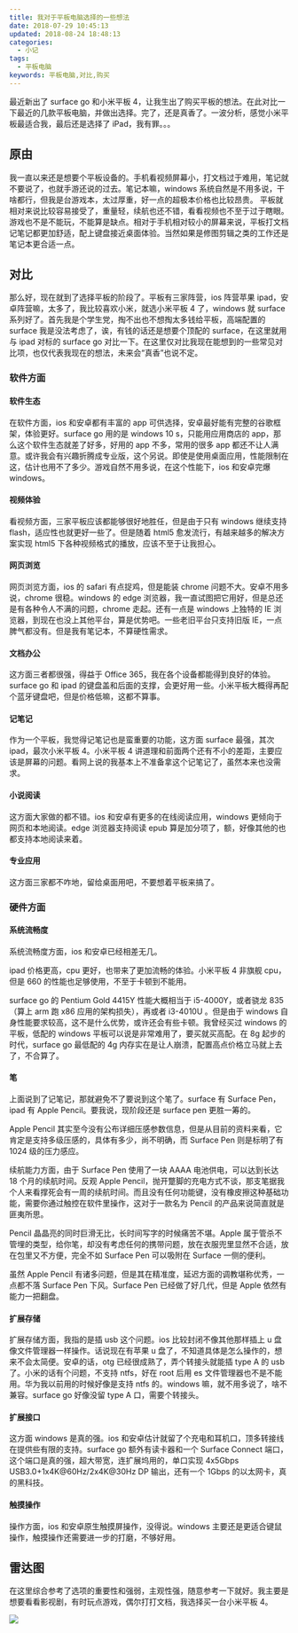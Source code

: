 ```yaml
---
title: 我对于平板电脑选择的一些想法
date: 2018-07-29 10:45:13
updated: 2018-08-24 18:48:13
categories:
  - 小记
tags:
  - 平板电脑
keywords: 平板电脑,对比,购买
---
```


最近新出了 surface go 和小米平板 4，让我生出了购买平板的想法。在此对比一下最近的几款平板电脑，并做出选择。完了，还是真香了。一波分析，感觉小米平板最适合我，最后还是选择了 iPad，我有罪。。。

<!--more-->

## 原由

我一直以来还是想要个平板设备的。手机看视频屏幕小，打文档过于难用，笔记就不要说了，也就手游还说的过去。笔记本嘛，windows 系统自然是不用多说，干啥都行，但我是台游戏本，太过厚重，好一点的超极本价格也比较昂贵。
平板就相对来说比较容易接受了，重量轻，续航也还不错，看看视频也不至于过于瞎眼。游戏也不是不能玩，不能算是缺点。相对于手机相对较小的屏幕来说，平板打文档记笔记都更加舒适，配上键盘接近桌面体验。当然如果是修图剪辑之类的工作还是笔记本更合适一点。

## 对比

那么好，现在就到了选择平板的阶段了。平板有三家阵营，ios 阵营苹果 ipad，安卓阵营嘛，太多了，我比较喜欢小米，就选小米平板 4 了，windows 就 surface 系列好了。首先我是个学生党，掏不出也不想掏太多钱给平板，高端配置的 surface 我是没法考虑了，诶，有钱的话还是想要个顶配的 surface，在这里就用与 ipad 对标的 surface go 对比一下。在这里仅对比我现在能想到的一些常见对比项，也仅代表我现在的想法，未来会“真香”也说不定。

### 软件方面

#### 软件生态

在软件方面，ios 和安卓都有丰富的 app 可供选择，安卓最好能有完整的谷歌框架，体验更好。surface go 用的是 windows 10 s，只能用应用商店的 app，那么这个软件生态就差了好多，好用的 app 不多，常用的很多 app 都还不让人满意。或许我会有兴趣折腾成专业版，这个另说。即使是使用桌面应用，性能限制在这，估计也用不了多少。游戏自然不用多说，在这个性能下，ios 和安卓完爆 windows。

#### 视频体验

看视频方面，三家平板应该都能够很好地胜任，但是由于只有 windows 继续支持 flash，适应性也就更好一些了。但是随着 html5 愈发流行，有越来越多的解决方案实现 html5 下各种视频格式的播放，应该不至于让我担心。

#### 网页浏览

网页浏览方面，ios 的 safari 有点捉鸡，但是能装 chrome 问题不大。安卓不用多说，chrome 很稳。windows 的 edge 浏览器，我一直试图把它用好，但是总还是有各种令人不满的问题，chrome 走起。还有一点是 windows 上独特的 IE 浏览器，到现在也没上其他平台，算是优势吧。一些老旧平台只支持旧版 IE，一点脾气都没有。但是我有笔记本，不算硬性需求。

#### 文档办公

这方面三者都很强，得益于 Office 365，我在各个设备都能得到良好的体验。surface go 和 ipad 的键盘盖和后面的支撑，会更好用一些。小米平板大概得再配个蓝牙键盘吧，但是价格低嘛，这都不算事。

#### 记笔记

作为一个平板，我觉得记笔记也是蛮重要的功能，这方面 surface 最强，其次 ipad，最次小米平板 4。小米平板 4 讲道理和前面两个还有不小的差距，主要应该是屏幕的问题。看网上说的我基本上不准备拿这个记笔记了，虽然本来也没需求。

#### 小说阅读

这方面大家做的都不错。ios 和安卓有更多的在线阅读应用，windows 更倾向于网页和本地阅读。edge 浏览器支持阅读 epub 算是加分项了，额，好像其他的也都支持本地阅读来着。

#### 专业应用

这方面三家都不咋地，留给桌面用吧，不要想着平板来搞了。

### 硬件方面

#### 系统流畅度

系统流畅度方面，ios 和安卓已经相差无几。

ipad 价格更高，cpu 更好，也带来了更加流畅的体验。小米平板 4 非旗舰 cpu，但是 660 的性能也足够使用，不至于卡顿到不能用。

surface go 的 Pentium Gold 4415Y 性能大概相当于 i5-4000Y，或者骁龙 835（算上 arm 跑 x86 应用的架构损失），再或者 i3-4010U 。但是由于 windows 自身性能要求较高，这不是什么优势，或许还会有些卡顿。我曾经买过 windows 的平板，低配的 windows 平板可以说是非常难用了，要买就买高配。在 8g 起步的时代，surface go 最低配的 4g 内存实在是让人崩溃，配置高点价格立马就上去了，不合算了。

#### 笔

上面说到了记笔记，那就避免不了要说到这个笔了。surface 有 Surface Pen，ipad 有 Apple Pencil。要我说，现阶段还是 surface pen 更胜一筹的。

Apple Pencil 其实至今没有公布详细压感参数信息，但是从目前的资料来看，它肯定是支持多级压感的，具体有多少，尚不明确，而 Surface Pen 则是标明了有 1024 级的压力感应。

续航能力方面，由于 Surface Pen 使用了一块 AAAA 电池供电，可以达到长达 18 个月的续航时间。反观 Apple Pencil，抛开蹩脚的充电方式不谈，那支笔据我个人来看撑死会有一周的续航时间。而且没有任何功能键，没有橡皮擦这种基础功能，需要你通过触控在软件里操作，这对于一款名为 Pencil 的产品来说简直就是匪夷所思。

Pencil 晶晶亮的同时巨滑无比，长时间写字的时候痛苦不堪。Apple 属于管杀不管埋的类型，给你笔，却没有考虑任何的携带问题，放在衣服兜里显然不合适，放在包里又不方便，完全不如 Surface Pen 可以吸附在 Surface 一侧的便利。

虽然 Apple Pencil 有诸多问题，但是其在精准度，延迟方面的调教堪称优秀，一点都不落 Surface Pen 下风。Surface Pen 已经做了好几代，但是 Apple 依然有能力一把翻盘。

#### 扩展存储

扩展存储方面，我指的是插 usb 这个问题。ios 比较封闭不像其他那样插上 u 盘像文件管理器一样操作。话说现在有苹果 u 盘了，不知道具体是怎么操作的，想来不会太简便。安卓的话，otg 已经很成熟了，弄个转接头就能插 type A 的 usb 了。小米的话有个问题，不支持 ntfs，好在 root 后用 es 文件管理器也不是不能用。华为我以前用的时候好像是支持 ntfs 的。windows 嘛，就不用多说了，啥不兼容。surface go 好像没留 type A 口，需要个转接头。

#### 扩展接口

这方面 windows 是真的强。ios 和安卓估计就留了个充电和耳机口，顶多转接线在提供些有限的支持。surface go 额外有读卡器和一个 Surface Connect 端口，这个端口是真的强，超大带宽，连扩展坞用的，单口实现 4x5Gbps USB3.0+1x4K@60Hz/2x4K@30Hz DP 输出，还有一个 1Gbps 的以太网卡，真的黑科技。

#### 触摸操作

操作方面，ios 和安卓原生触摸屏操作，没得说。windows 主要还是更适合键鼠操作，触摸操作还需要进一步的打磨，不够好用。

## 雷达图

在这里综合参考了选项的重要性和强弱，主观性强，随意参考一下就好。我主要是想要看看影视剧，有时玩点游戏，偶尔打打文档，我选择买一台小米平板 4。

![](https://img.iszy.cc/20190318220336.png)
